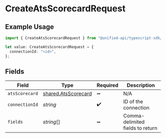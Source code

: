 # CreateAtsScorecardRequest

## Example Usage

```typescript
import { CreateAtsScorecardRequest } from "@unified-api/typescript-sdk/sdk/models/operations";

let value: CreateAtsScorecardRequest = {
  connectionId: "<id>",
};
```

## Fields

| Field                                                             | Type                                                              | Required                                                          | Description                                                       |
| ----------------------------------------------------------------- | ----------------------------------------------------------------- | ----------------------------------------------------------------- | ----------------------------------------------------------------- |
| `atsScorecard`                                                    | [shared.AtsScorecard](../../../sdk/models/shared/atsscorecard.md) | :heavy_minus_sign:                                                | N/A                                                               |
| `connectionId`                                                    | *string*                                                          | :heavy_check_mark:                                                | ID of the connection                                              |
| `fields`                                                          | *string*[]                                                        | :heavy_minus_sign:                                                | Comma-delimited fields to return                                  |